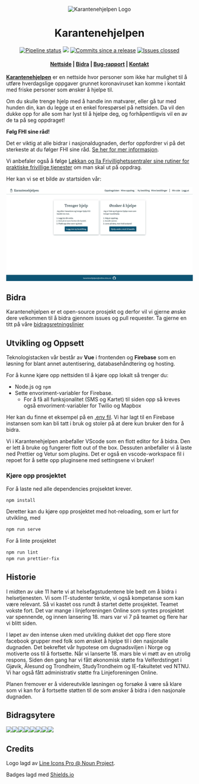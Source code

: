 <p align="center"><img src="src/assets/logo.svg" alt="Karantenehjelpen Logo" height="100px" /></p>
<h1 align="center">
  Karantenehjelpen
</h1>
<p align="center">
  <a href="https://github.com/s0lvang/Karantenehjelpen/actions?query=workflow%3A%22Node.js+CI%22+branch%3Amaster">
      <img src="https://img.shields.io/github/workflow/status/s0lvang/Karantenehjelpen/Node.js%20CI?style=flat-square" alt="Pipeline status"/></a>
  <a href="https://github.com/s0lvang/Karantenehjelpen/releases" alt="Release version">
      <img src="https://img.shields.io/github/v/release/s0lvang/Karantenehjelpen?style=flat-square" /></a>
  <a href="https://github.com/s0lvang/Karantenehjelpen/commits/master">
      <img src="https://img.shields.io/github/commits-since/s0lvang/Karantenehjelpen/latest?label=commits%20to%20be%20deployed&style=flat-square" alt="Commits since a release" /></a>
  <a href="https://github.com/s0lvang/Karantenehjelpen/issues">
      <img src="https://img.shields.io/github/issues-closed/s0lvang/Karantenehjelpen?style=flat-square" alt="Issues clossed"></a>
    <h4 align="center"><a href="https://karantenehjelpen.no/">Nettside</a> | <a href="./CONTRIBUTING.md">Bidra</a> | <a href="https://github.com/s0lvang/Karantenehjelpen/issues">Bug-rapport</a> | <a href="mailto:karantenehjelpen@online.ntnu.no">Kontakt</a></h4>
</p>

[**Karantenehjelpen**](https://karantenehjelpen.no) er en nettside hvor personer som ikke har mulighet til å utføre hverdagslige oppgaver grunnet koronaviruset kan komme i kontakt med friske personer som ønsker å hjelpe til. 

Om du skulle trenge hjelp med å handle inn matvarer, eller gå tur med hunden din, kan du legge ut en enkel forespørsel på nettsiden. Da vil den dukke opp for alle som har lyst til å hjelpe deg, og forhåpentligvis vil en av de ta på seg oppdraget!

**Følg FHI sine råd!**

Det er viktig at alle bidrar i nasjonaldugnaden, derfor oppfordrer vi på det sterkeste at du følger FHI sine råd. [Se her for mer informasjon](https://www.fhi.no/nettpub/coronavirus/fakta/rad-og-informajon-til-befolkningen-om-nytt-koronavirus-coronavirus-2019-nco/).

Vi anbefaler også å følge [Løkkan og Ila Frivillighetssentraler sine rutiner for praktiske frivillige tjenester](https://ila.frivilligsentral.no/irisfile/189790/) om man skal ut på oppdrag. 


Her kan vi se et bilde av startsiden vår:

![Bilde av startside](/src/assets/startside.jpg)

<!-- Kanskje bytt ut bildet med en kul GIF -->

## Bidra

Karantenehjelpen er et open-source prosjekt og derfor vil vi gjerne ønske dere velkommen til å bidra gjennom issues og pull requester. Ta gjerne en titt på våre [bidragsretningslinjer](./CONTRIBUTING.md)

<!-- Skrive noe mer inspirerende her Kanskje noe om dugnad? -->

## Utvikling og Oppsett

Teknologistacken vår består av **Vue** i frontenden og **Firebase** som en løsning for blant annet autentisering, databasehåndtering og hosting.

For å kunne kjøre opp nettsiden til å kjøre opp lokalt så trenger du:

- Node.js og `npm`
- Sette envoriment-variabler for Firebase.
  - For å få all funksjonalitet (SMS og Kartet) til siden opp så kreves også envoriment-variabler for Twilio og Mapbox

Her kan du finne et eksempel på en [.env fil](./.env_example). Vi har lagt til en Firebase instansen som kan bli tatt i bruk og stoler på at dere kun bruker den for å bidra.

<!-- Skriv noe om plis ikke fuck firebaseinstansen opp vi stoler på dere bla bla dugnadsånd--->

Vi i Karantenehjelpen anbefaller VScode som en flott editor for å bidra. Den er lett å bruke og fungerer flott out of the box. Dessuten anbefaller vi å laste ned Prettier og Vetur som plugins. Det er også en vscode-workspace fil i repoet for å sette opp pluginsene med settingsene vi bruker!

### Kjøre opp prosjektet

For å laste ned alle dependencies projsektet krever.

```bash
npm install
```

Deretter kan du kjøre opp prosjektet med hot-reloading, som er lurt for utvikling, med

```bash
npm run serve
```

For å linte prosjektet

```bash
npm run lint
npm run prettier-fix
```

<!-- Stapp inn ting som er litt mindre viktig å se med en gang men hvis folk har lyst å lese -->

## Historie

I midten av uke 11 hørte vi at helsefagstudentene ble bedt om å bidra i helsetjenesten. Vi som IT-studenter tenkte, vi også kompetanse som kan være relevant. Så vi kastet oss rundt å startet dette prosjektet. Teamet vokste fort. Det var mange i linjeforeningen Online som syntes prosjektet var spennende, og innen lansering 18. mars var vi 7 på teamet og flere har vi blitt siden. 

I løpet av den intense uken med utvikling dukket det opp flere store facebook grupper med folk som ønsket å hjelpe til i den nasjonalle dugnaden. Det bekreftet vår hypotese om dugnadsviljen i Norge og motiverte oss til å fortsette. Når vi lanserte 18. mars ble vi møtt av en utrolig respons. Siden den gang har vi fått økonomisk støtte fra Velferdstinget i Gjøvik, Ålesund og Trondheim, StudyTrondheim og IE-fakultetet ved NTNU. Vi har også fått administrativ støtte fra Linjeforeningen Online. 

Planen fremover er å videreutvikle løsningen og forsøke å være så klare som vi kan for å fortsette støtten til de som ønsker å bidra i den nasjonale dugnaden. 

## Bidragsytere

<!-- stapp inn en av de kule bildene der de viser github bildet av alle contributors i hele repoet. -->
[![](https://sourcerer.io/fame/FredrikAugust/s0lvang/Karantenehjelpen/images/0)](https://sourcerer.io/fame/FredrikAugust/s0lvang/Karantenehjelpen/links/0)[![](https://sourcerer.io/fame/FredrikAugust/s0lvang/Karantenehjelpen/images/1)](https://sourcerer.io/fame/FredrikAugust/s0lvang/Karantenehjelpen/links/1)[![](https://sourcerer.io/fame/FredrikAugust/s0lvang/Karantenehjelpen/images/2)](https://sourcerer.io/fame/FredrikAugust/s0lvang/Karantenehjelpen/links/2)[![](https://sourcerer.io/fame/FredrikAugust/s0lvang/Karantenehjelpen/images/3)](https://sourcerer.io/fame/FredrikAugust/s0lvang/Karantenehjelpen/links/3)[![](https://sourcerer.io/fame/FredrikAugust/s0lvang/Karantenehjelpen/images/4)](https://sourcerer.io/fame/FredrikAugust/s0lvang/Karantenehjelpen/links/4)[![](https://sourcerer.io/fame/FredrikAugust/s0lvang/Karantenehjelpen/images/5)](https://sourcerer.io/fame/FredrikAugust/s0lvang/Karantenehjelpen/links/5)[![](https://sourcerer.io/fame/FredrikAugust/s0lvang/Karantenehjelpen/images/6)](https://sourcerer.io/fame/FredrikAugust/s0lvang/Karantenehjelpen/links/6)[![](https://sourcerer.io/fame/FredrikAugust/s0lvang/Karantenehjelpen/images/7)](https://sourcerer.io/fame/FredrikAugust/s0lvang/Karantenehjelpen/links/7)

## Credits

Logo lagd av [Line Icons Pro @ Noun Project](https://thenounproject.com/lineiconspro/uploads/?i=2595880).

Badges lagd med [Shields.io](https://shields.io/)

<!-- Kanskje takke velferdstinget, online og de som hjelper oss med ressurser, støtte, publikasjon og sånn??? -->
